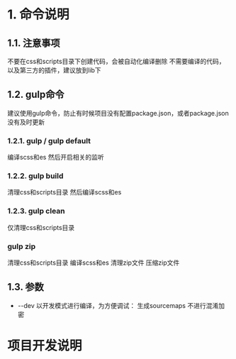 # 1. 命令说明
## 1.1. 注意事项
不要在css和scripts目录下创建代码，会被自动化编译删除
不需要编译的代码，以及第三方的插件，建议放到lib下

## 1.2. gulp命令
建议使用gulp命令，防止有时候项目没有配置package.json，或者package.json没有及时更新

### 1.2.1. gulp / gulp default
编译scss和es
然后开启相关的监听

### 1.2.2. gulp build
清理css和scripts目录
然后编译scss和es

### 1.2.3. gulp clean
仅清理css和scripts目录

### gulp zip
清理css和scripts目录
编译scss和es
清理zip文件
压缩zip文件

## 1.3. 参数
* --dev
以开发模式进行编译，为方便调试：
生成sourcemaps
不进行混淆加密

# 项目开发说明
